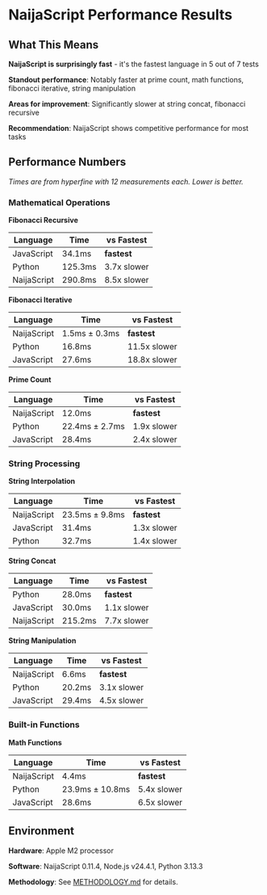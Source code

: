 # NaijaScript Performance Results

## What This Means

**NaijaScript is surprisingly fast** - it's the fastest language in 5 out of 7 tests

**Standout performance**: Notably faster at prime count, math functions, fibonacci iterative, string manipulation

**Areas for improvement**: Significantly slower at string concat, fibonacci recursive

**Recommendation**: NaijaScript shows competitive performance for most tasks

## Performance Numbers

_Times are from hyperfine with 12 measurements each. Lower is better._

### Mathematical Operations

**Fibonacci Recursive**

| Language    | Time    | vs Fastest  |
| ----------- | ------- | ----------- |
| JavaScript  | 34.1ms  | **fastest** |
| Python      | 125.3ms | 3.7x slower |
| NaijaScript | 290.8ms | 8.5x slower |

**Fibonacci Iterative**

| Language    | Time          | vs Fastest   |
| ----------- | ------------- | ------------ |
| NaijaScript | 1.5ms ± 0.3ms | **fastest**  |
| Python      | 16.8ms        | 11.5x slower |
| JavaScript  | 27.6ms        | 18.8x slower |

**Prime Count**

| Language    | Time           | vs Fastest  |
| ----------- | -------------- | ----------- |
| NaijaScript | 12.0ms         | **fastest** |
| Python      | 22.4ms ± 2.7ms | 1.9x slower |
| JavaScript  | 28.4ms         | 2.4x slower |

### String Processing

**String Interpolation**

| Language    | Time           | vs Fastest  |
| ----------- | -------------- | ----------- |
| NaijaScript | 23.5ms ± 9.8ms | **fastest** |
| JavaScript  | 31.4ms         | 1.3x slower |
| Python      | 32.7ms         | 1.4x slower |

**String Concat**

| Language    | Time    | vs Fastest  |
| ----------- | ------- | ----------- |
| Python      | 28.0ms  | **fastest** |
| JavaScript  | 30.0ms  | 1.1x slower |
| NaijaScript | 215.2ms | 7.7x slower |

**String Manipulation**

| Language    | Time   | vs Fastest  |
| ----------- | ------ | ----------- |
| NaijaScript | 6.6ms  | **fastest** |
| Python      | 20.2ms | 3.1x slower |
| JavaScript  | 29.4ms | 4.5x slower |

### Built-in Functions

**Math Functions**

| Language    | Time            | vs Fastest  |
| ----------- | --------------- | ----------- |
| NaijaScript | 4.4ms           | **fastest** |
| Python      | 23.9ms ± 10.8ms | 5.4x slower |
| JavaScript  | 28.6ms          | 6.5x slower |

## Environment

**Hardware**: Apple M2 processor

**Software**: NaijaScript 0.11.4, Node.js v24.4.1, Python 3.13.3

**Methodology**: See [METHODOLOGY.md](../METHODOLOGY.md) for details.
